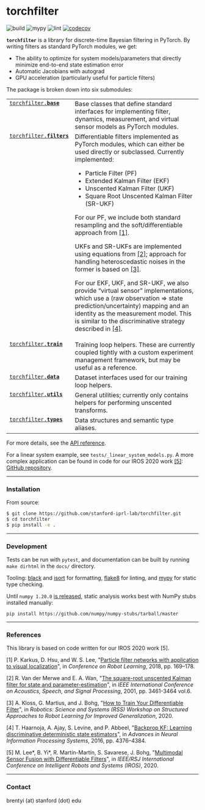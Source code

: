 # torchfilter

![build](https://github.com/stanford-iprl-lab/torchfilter/workflows/build/badge.svg)
![mypy](https://github.com/stanford-iprl-lab/torchfilter/workflows/mypy/badge.svg)
![lint](https://github.com/stanford-iprl-lab/torchfilter/workflows/lint/badge.svg)
[![codecov](https://codecov.io/gh/stanford-iprl-lab/torchfilter/branch/master/graph/badge.svg)](https://codecov.io/gh/stanford-iprl-lab/torchfilter)

**`torchfilter`** is a library for discrete-time Bayesian filtering in PyTorch.
By writing filters as standard PyTorch modules, we get:

- The ability to optimize for system models/parameters that directly minimize
  end-to-end state estimation error
- Automatic Jacobians with autograd
- GPU acceleration (particularly useful for particle filters)

The package is broken down into six submodules:

<table>
  <tbody valign="top">
    <tr>
      <td>
        <a
          href="https://stanford-iprl-lab.github.io/torchfilter/api/torchfilter/base/"
        >
          <code>torchfilter.<strong>base</strong></code>
        </a>
      </td>
      <td>
        Base classes that define standard interfaces for implementing filter,
        dynamics, measurement, and virtual sensor models as PyTorch
        modules.
      </td>
    </tr>
    <tr>
      <td>
        <a
          href="https://stanford-iprl-lab.github.io/torchfilter/api/torchfilter/filters/"
        >
          <code>torchfilter.<strong>filters</strong></code>
        </a>
      </td>
      <td>
        Differentiable filters implemented as PyTorch modules, which
        can either be used directly or subclassed. Currently implemented:
        <ul>
          <li>Particle Filter (PF)</li>
          <li>Extended Kalman Filter (EKF)</li>
          <li>Unscented Kalman Filter (UKF)</li>
          <li>Square Root Unscented Kalman Filter (SR-UKF)</li>
        </ul>
        <p>
          For our PF, we include both standard resampling and the
          soft/differentiable approach from <a href="#references">[1]</a>.
        </p>
        <p>
          UKFs and SR-UKFs are implemented using equations from
          <a href="#references">[2]</a>; approach for handling heteroscedastic
          noises in the former is based on <a href="#references">[3]</a>.
        </p>
        <p>
          For our EKF, UKF, and SR-UKF, we also provide &ldquo;virtual
          sensor&rdquo; implementations, which use a (raw observation =>
          state prediction/uncertainty) mapping and an identity as the measurement model. This
          is similar to the discriminative strategy described in <a href="#references">[4]</a>.
        </p>
      </td>
    </tr>
    <tr>
      <td>
        <a
          href="https://stanford-iprl-lab.github.io/torchfilter/api/torchfilter/train/"
        >
          <code>torchfilter.<strong>train</strong></code>
        </a>
      </td>
      <td>
        Training loop helpers. These are currently coupled tightly with a custom
        experiment management framework, but may be useful as a reference.
      </td>
    </tr>
    <tr>
      <td>
        <a
          href="https://stanford-iprl-lab.github.io/torchfilter/api/torchfilter/data/"
        >
          <code>torchfilter.<strong>data</strong></code>
        </a>
      </td>
      <td>Dataset interfaces used for our training loop helpers.</td>
    </tr>
    <tr>
      <td>
        <a
          href="https://stanford-iprl-lab.github.io/torchfilter/api/torchfilter/utils/"
        >
          <code>torchfilter.<strong>utils</strong></code>
        </a>
      </td>
      <td>
        General utilities; currently only contains helpers for performing
        unscented transforms.
      </td>
    </tr>
    <tr>
      <td>
        <a
          href="https://stanford-iprl-lab.github.io/torchfilter/api/torchfilter/types/"
        >
          <code>torchfilter.<strong>types</strong></code>
        </a>
      </td>
      <td>Data structures and semantic type aliases.</td>
    </tr>
  </tbody>
</table>

For more details, see the
[API reference](https://stanford-iprl-lab.github.io/torchfilter).

For a linear system example, see `tests/_linear_system_models.py`. A more complex
application can be found in code for our IROS 2020 work <a
href="#references">[5]</a>: [GitHub repository](https://github.com/brentyi/multimodalfilter).

---

### Installation

From source:

```bash
$ git clone https://github.com/stanford-iprl-lab/torchfilter.git
$ cd torchfilter
$ pip install -e .
```

---

### Development

Tests can be run with `pytest`, and documentation can be built by running
`make dirhtml` in the `docs/` directory.

Tooling: [black](https://github.com/psf/black) and
[isort](https://github.com/timothycrosley/isort) for formatting,
[flake8](https://flake8.pycqa.org/en/latest/) for linting, and
[mypy](https://github.com/python/mypy) for static type checking.

Until `numpy 1.20.0` [is released](https://github.com/numpy/numpy/pull/16515),
static analysis works best with NumPy stubs installed manually:

```
pip install https://github.com/numpy/numpy-stubs/tarball/master
```

---

### References

This library is based on code written for our IROS 2020 work [5].

[1] P. Karkus, D. Hsu, and W. S. Lee,
"[Particle filter networks with application to visual localization](https://arxiv.org/abs/1805.08975)",
in _Conference on Robot Learning_, 2018, pp. 169–178.

[2] R. Van der Merwe and E. A. Wan,
"[The square-root unscented Kalman filter for state and parameter-estimation](https://ieeexplore.ieee.org/document/940586)",
in _IEEE International Conference on Acoustics, Speech, and Signal Processing_,
2001, pp. 3461-3464 vol.6.

[3] A. Kloss, G. Martius, and J. Bohg,
"[How to Train Your Differentiable Filter](https://al.is.tuebingen.mpg.de/publications/kloss_rss_ws_2020)",
in _Robotics: Science and Systems (RSS) Workshop on Structured Approaches to
Robot Learning for Improved Generalization_, 2020.

[4] T. Haarnoja, A. Ajay, S. Levine, and P. Abbeel,
"[Backprop KF: Learning discriminative deterministic state estimators](https://arxiv.org/abs/1605.07148)",
in _Advances in Neural Information Processing Systems_, 2016, pp. 4376–4384.

[5] M. Lee*, B. Yi*, R. Martín-Martín, S. Savarese, J. Bohg,
"[Multimodal Sensor Fusion with Differentiable Filters](https://sites.google.com/view/multimodalfilter)",
in _IEEE/RSJ International Conference on Intelligent Robots and Systems
(IROS)_, 2020.

---

### Contact

brentyi (at) stanford (dot) edu
